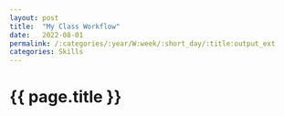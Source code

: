 ```yaml
---
layout: post
title:  "My Class Workflow"
date:   2022-08-01
permalink: /:categories/:year/W:week/:short_day/:title:output_ext
categories: Skills
---
```

# {{ page.title }}
